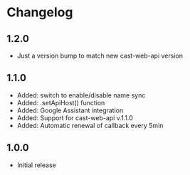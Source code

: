 # Changelog

## 1.2.0
- Just a version bump to match new cast-web-api version

## 1.1.0
- Added: switch to enable/disable name sync
- Added: .setApiHost() function
- Added: Google Assistant integration
- Added: Support for cast-web-api v.1.1.0
- Added: Automatic renewal of callback every 5min

## 1.0.0
- Initial release
